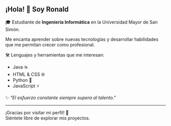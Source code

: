 ## ¡Hola! 👋 Soy Ronald


🎓 Estudiante de **Ingeniería Informática** en la Universidad Mayor de San Simón.


Me encanta aprender sobre nuevas tecnologías y desarrollar habilidades que me permitan crecer como profesional.

🛠️ Lenguajes y herramientas que me interesan:
- Java ☕
- HTML & CSS 🌐
- Python 🐍
- JavaScript ⚡

✨ *"El esfuerzo constante siempre supera al talento."*

---

¡Gracias por visitar mi perfil! 🙌  
Siéntete libre de explorar mis proyectos.
